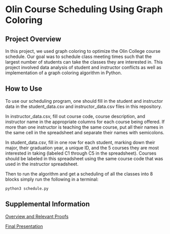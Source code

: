 # Olin Course Scheduling Using Graph Coloring

## Project Overview

In this project, we used graph coloring to optimize the Olin College course schedule. Our goal was to schedule class meeting times such that the largest number of students can take the classes they are interested in. This project involved data analysis of student and instructor conflicts as well as implementation of a graph coloring algorithm in Python.

## How to Use

To use our scheduling program, one should fill in the student and instructor data in the student_data.csv and instructor_data.csv files in this repository.

In instructor_data.csv, fill out course code, course description, and instructor name in the appropriate columns for each course being offered. If more than one instructor is teaching the same course, put all their names in the same cell in the spreadsheet and separate their names with semicolons.

In student_data.csv, fill in one row for each student, marking down their major, their graduation year, a unique ID, and the 5 courses they are most interested in taking (labeled C1 through C5 in the spreadsheet). Courses should be labeled in this spreadsheet using the same course code that was used in the instructor spreadsheet.

Then to run the algorithm and get a scheduling of all the classes into 8 blocks simply run the following in a terminal:
```
python3 schedule.py
```

## Supplemental Information

[Overview and Relevant Proofs](https://drive.google.com/file/d/1J6NN5r3DXd_cYVeCl-z3ydBcoC9ufoxn/view?usp=sharing)

[Final Presentation](https://docs.google.com/presentation/d/1udd0V4KmQUTm4z0gyqxA2X1Wi7JObEW7RzfqEL2WZ0Q/edit?usp=sharing)
